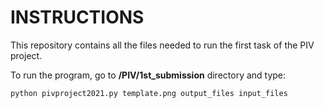 # INSTRUCTIONS

This repository contains all the files needed to run the first task of the PIV project.

To run the program, go to **/PIV/1st_submission** directory and type:

```
python pivproject2021.py template.png output_files input_files
```
